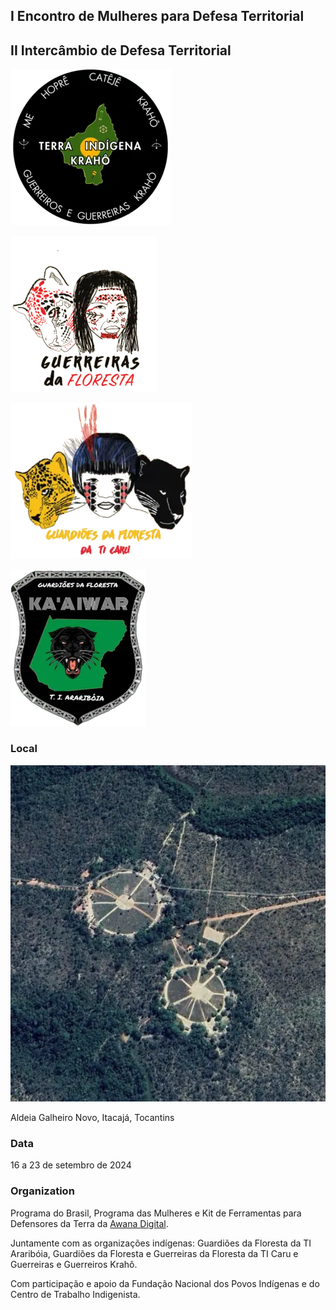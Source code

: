 
## I Encontro de Mulheres para Defesa Territorial


## II Intercâmbio de Defesa Territorial


![logo_kraho.png](content/images/eventinformation_0.png)


![logo_guerreiras.png](content/images/eventinformation_1.png)


![logo_guardioes_caru.png](content/images/eventinformation_2.png)


![kaaiwar.png](content/images/eventinformation_3.png)


### Local


![aldeia_kraho.jpg](content/images/eventinformation_4.jpg)


Aldeia Galheiro Novo, Itacajá, Tocantins


### Data


16 a 23 de setembro de 2024


### Organization


Programa do Brasil, Programa das Mulheres e Kit de Ferramentas para Defensores da Terra da [Awana Digital](https://awana.digital/).


Juntamente com as organizações indígenas: Guardiões da Floresta da TI Araribóia, Guardiões da Floresta e Guerreiras da Floresta da TI Caru e Guerreiras e Guerreiros Krahô.


Com participação e apoio da Fundação Nacional dos Povos Indígenas e do Centro de Trabalho Indigenista.

